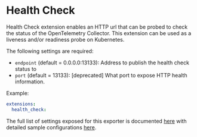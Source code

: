 # Health Check

Health Check extension enables an HTTP url that can be probed to check the
status of the OpenTelemetry Collector. This extension can be used as a
liveness and/or readiness probe on Kubernetes.

The following settings are required:

- `endpoint` (default = 0.0.0.0:13133): Address to publish the health check status to
- `port` (default = 13133): [deprecated] What port to expose HTTP health information.

Example:

```yaml
extensions:
  health_check:
```

The full list of settings exposed for this exporter is documented [here](./config.go)
with detailed sample configurations [here](./testdata/config.yaml).
